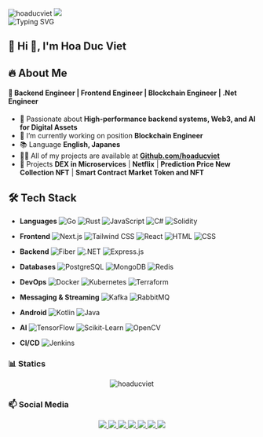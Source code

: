 
<div align="left">
    <img src="https://komarev.com/ghpvc/?username=hoaducviet&label=Profile%20views&color=0e75b6&style=flat" alt="hoaducviet" />
    <img src="https://visitor-badge.laobi.icu/badge?page_id=maurodesouza.maurodesouza&"  />
</div>

<img src="https://readme-typing-svg.herokuapp.com?font=Fira+Code&size=22&pause=1000&color=F7B42C&width=600&lines=Hi,+I'm+%40Viet;Backend+Developer;Blockchain+Developer;Frontend+Developer;Building+scalable+systems+Microservices;Passionate+about+Web3+AI+Software(Web+Application)" alt="Typing SVG" />

## 🚀 Hi 👋, I'm Hoa Duc Viet 


## 🔥 About Me  

#### 🎯 Backend Engineer | Frontend Engineer | Blockchain Engineer | .Net Engineer  
- 🔹 Passionate about **High-performance backend systems, Web3, and AI for Digital Assets**  
- 🔭 I’m currently working on position **Blockchain Engineer**
- 📚 Language **English, Japanes**
- 👨‍💻 All of my projects are available at **[Github.com/hoaducviet](https://github.com/hoaducviet?tab=repositories)**
- 📌 Projects **DEX in Microservices** | **Netflix** | **Prediction Price New Collection NFT** | **Smart Contract Market Token and NFT**


## 🛠️ Tech Stack  

* **Languages**  ![Go](https://img.shields.io/badge/-Go-00ADD8?style=flat&logo=go&logoColor=white) ![Rust](https://img.shields.io/badge/-Rust-000000?style=flat&logo=rust&logoColor=white) ![JavaScript](https://img.shields.io/badge/-JavaScript-F7DF1E?style=flat&logo=javascript&logoColor=white) ![C#](https://img.shields.io/badge/-C%23-239120?style=flat&logo=c-sharp&logoColor=white) ![Solidity](https://img.shields.io/badge/-Solidity-363636?style=flat&logo=solidity&logoColor=white)


* **Frontend**  ![Next.js](https://img.shields.io/badge/-Next.js-000000?style=flat&logo=nextdotjs&logoColor=white) ![Tailwind CSS](https://img.shields.io/badge/-TailwindCSS-38B2AC?style=flat&logo=tailwind-css&logoColor=white) ![React](https://img.shields.io/badge/-React-61DAFB?style=flat&logo=react&logoColor=black) ![HTML](https://img.shields.io/badge/-HTML5-E34F26?style=flat&logo=html5&logoColor=white) ![CSS](https://img.shields.io/badge/-CSS3-1572B6?style=flat&logo=css3&logoColor=white)

* **Backend** ![Fiber](https://img.shields.io/badge/-Fiber-000000?style=flat&logo=fiber&logoColor=white) ![.NET](https://img.shields.io/badge/-ASP.NET-5C2D91?style=flat&logo=dotnet&logoColor=white) ![Express.js](https://img.shields.io/badge/-Express.js-000000?style=flat&logo=express&logoColor=white) 

* **Databases**  ![PostgreSQL](https://img.shields.io/badge/-PostgreSQL-4169E1?style=flat&logo=postgresql&logoColor=white) ![MongoDB](https://img.shields.io/badge/-MongoDB-47A248?style=flat&logo=mongodb&logoColor=white) ![Redis](https://img.shields.io/badge/-Redis-DC382D?style=flat&logo=redis&logoColor=white) 
* **DevOps** ![Docker](https://img.shields.io/badge/-Docker-2496ED?style=flat&logo=docker&logoColor=white) ![Kubernetes](https://img.shields.io/badge/-Kubernetes-326CE5?style=flat&logo=kubernetes&logoColor=white) ![Terraform](https://img.shields.io/badge/-Terraform-7B42BC?style=flat&logo=terraform&logoColor=white) 
* **Messaging & Streaming**  ![Kafka](https://img.shields.io/badge/-Kafka-231F20?style=flat&logo=apache-kafka&logoColor=white) ![RabbitMQ](https://img.shields.io/badge/-RabbitMQ-FF6600?style=flat&logo=rabbitmq&logoColor=white)

* **Android**  ![Kotlin](https://img.shields.io/badge/-Kotlin-7F52FF?style=flat&logo=kotlin&logoColor=white) ![Java](https://img.shields.io/badge/-Java-007396?style=flat&logo=java&logoColor=white)

* **AI** ![TensorFlow](https://img.shields.io/badge/-TensorFlow-FF6F00?style=flat&logo=tensorflow&logoColor=white) ![Scikit-Learn](https://img.shields.io/badge/-Scikit--Learn-F7931E?style=flat&logo=scikit-learn&logoColor=white) ![OpenCV](https://img.shields.io/badge/-OpenCV-5C3EE8?style=flat&logo=opencv&logoColor=white)

* **CI/CD** ![Jenkins](https://img.shields.io/badge/-Jenkins-D24939?style=flat&logo=jenkins&logoColor=white)



### 📊 Statics

<div align="center">
<img src="https://github-readme-streak-stats.herokuapp.com/?user=hoaducviet&" alt="hoaducviet" />
</div>


### 📫 Social Media  

<p align="center">
  <a href="https://github.com/hoaducviet" target="_blank">
    <img src="https://img.shields.io/badge/-GitHub-181717?style=flat&logo=github&logoColor=white" />
  </a>
    <a href="https://facebook.com/ducvieth.21" target="_blank">
    <img src="https://img.shields.io/badge/-Facebook-1877F2?style=flat&logo=facebook&logoColor=white" />
  </a>
  <a href="https://linkedin.com/in/viethoaduc" target="_blank">
    <img src="https://img.shields.io/badge/-LinkedIn-0A66C2?style=flat&logo=linkedin&logoColor=white" />
  </a>
  <a href="https://instagram.com/ducvieth_" target="_blank">
    <img src="https://img.shields.io/badge/-Instagram-E4405F?style=flat&logo=instagram&logoColor=white" />
  </a>
  <a href="mailto:viethoaduc.21@gmail.com">
    <img src="https://img.shields.io/badge/-Email-D14836?style=flat&logo=gmail&logoColor=white" />
  </a>
  <a href="https://twitter.com/jays27490" target="_blank">
    <img src="https://img.shields.io/badge/-Twitter-1DA1F2?style=flat&logo=twitter&logoColor=white" />
  </a>
  <a href="https://discord.gg/viet_hoa#8807" target="_blank">
    <img src="https://img.shields.io/badge/-Discord-5865F2?style=flat&logo=discord&logoColor=white" />
  </a>
</p>

